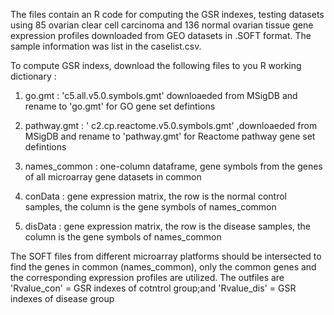 The files contain an R code for computing the GSR indexes, testing datasets using 85 ovarian clear cell carcinoma and 136 normal ovarian tissue gene expression profiles downloaded from GEO datasets in .SOFT format. The sample information was list in the caselist.csv. 

To compute GSR indexs, download the following files to you R working dictionary :

1. go.gmt :  'c5.all.v5.0.symbols.gmt' downloaeded from MSigDB and rename to 'go.gmt' for GO gene set defintions

2. pathway.gmt : ' c2.cp.reactome.v5.0.symbols.gmt' ,downloaeded from MSigDB and rename to 'pathway.gmt' for Reactome pathway gene set defintions

3. names_common : one-column dataframe, gene symbols from the genes of all microarray gene datasets in common

3. conData : gene expression matrix, the row is the normal control samples, the column is the gene symbols of names_common

4. disData : gene expression matrix, the row is the disease samples, the column is the gene symbols of names_common

The SOFT files from different microarray platforms should be intersected to find the genes in common (names_common), only the common genes and the corresponding expression profiles are utilized. 
The outfiles are 'Rvalue_con' = GSR indexes of cotntrol group;and  'Rvalue_dis' = GSR indexes of disease group
